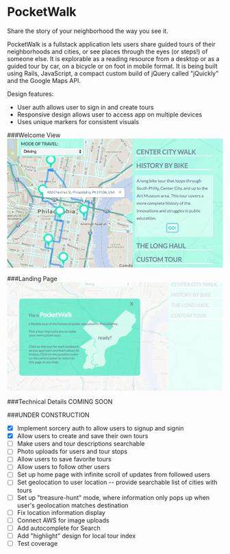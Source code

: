 # PocketWalk

Share the story of your neighborhood the way you see it.

PocketWalk is a fullstack application lets users share guided tours of their neighborhoods and cities, or see places through the eyes (or steps!) of someone else. It is explorable as a reading resource from a desktop or as a guided tour by car, on a bicycle or on foot in mobile format. It is being built using Rails, JavaScript, a compact custom build of jQuery called "jQuickly" and the Google Maps API.

<!-- [See it live][heroku] -->

<!-- [heroku]: http://pocketwalk.com -->

Design features:

- User auth allows user to sign in and create tours
- Responsive design allows user to access app on multiple devices
- Uses unique markers for consistent visuals

###Welcome View
![welcome]

###Landing Page
![landingPage]

###Technical Details
COMING SOON

###UNDER CONSTRUCTION
* [x] Implement sorcery auth to allow users to signup and signin
* [x] Allow users to create and save their own tours
* [ ] Make users and tour descriptions searchable
* [ ] Photo uploads for users and tour stops
* [ ] Allow users to save favorite tours
* [ ] Allow users to follow other users
* [ ] Set up home page with infinite scroll of updates from followed users
* [ ] Set geolocation to user location -- provide searchable list of cities with tours
* [ ] Set up "treasure-hunt" mode, where information only pops up when user's geolocation matches destination
* [ ] Fix location information display
* [ ] Connect AWS for image uploads
* [ ] Add autocomplete for Search
* [ ] Add "highlight" design for local tour index
* [ ] Test coverage

[welcome]: app/assets/images/welcome.png
[landingPage]: app/assets/images/landing.png

